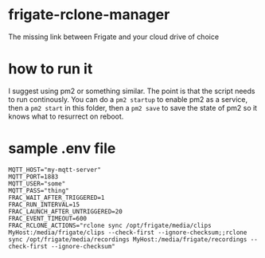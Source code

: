 # frigate-rclone-manager
The missing link between Frigate and your cloud drive of choice

# how to run it
I suggest using pm2 or something similar. The point is that the script needs to run continously. You can do a `pm2 startup` to enable pm2 as a service, then a `pm2 start` in this folder, then a `pm2 save` to save the state of pm2 so it knows what to resurrect on reboot.

# sample .env file
```
MQTT_HOST="my-mqtt-server"
MQTT_PORT=1883
MQTT_USER="some"
MQTT_PASS="thing"
FRAC_WAIT_AFTER_TRIGGERED=1
FRAC_RUN_INTERVAL=15
FRAC_LAUNCH_AFTER_UNTRIGGERED=20
FRAC_EVENT_TIMEOUT=600
FRAC_RCLONE_ACTIONS="rclone sync /opt/frigate/media/clips MyHost:/media/frigate/clips --check-first --ignore-checksum;;rclone sync /opt/frigate/media/recordings MyHost:/media/frigate/recordings --check-first --ignore-checksum"
```
